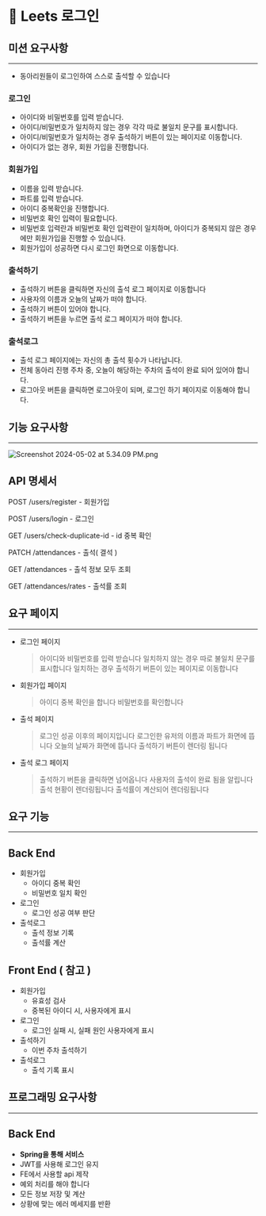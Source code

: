# 🥸 Leets 로그인

## 미션 요구사항

---

- 동아리원들이 로그인하여 스스로 출석할 수 있습니다

### 로그인

- 아이디와 비밀번호를 입력 받습니다.
- 아이디/비밀번호가 일치하지 않는 경우 각각 따로 불일치 문구를 표시합니다.
- 아이디/비밀번호가 일치하는 경우 출석하기 버튼이 있는 페이지로 이동합니다.
- 아이디가 없는 경우, 회원 가입을 진행합니다.

### 회원가입

- 이름을 입력 받습니다.
- 파트를 입력 받습니다.
- 아이디 중복확인을 진행합니다.
- 비밀번호 확인 입력이 필요합니다.
- 비밀번호 입력란과 비밀번호 확인 입력란이 일치하며, 아이디가 중복되지 않은 경우에만 회원가입을 진행할 수 있습니다.
- 회원가입이 성공하면 다시 로그인 화면으로 이동합니다.

### 출석하기

- 출석하기 버튼을 클릭하면 자신의 출석 로그 페이지로 이동합니다
- 사용자의 이름과 오늘의 날짜가 떠야 합니다.
- 출석하기 버튼이 있어야 합니다.
- 출석하기 버튼을 누르면 출석 로그 페이지가 떠야 합니다.

### 출석로그

- 출석 로그 페이지에는 자신의 총 출석 횟수가 나타납니다.
- 전체 동아리 진행 주차 중, 오늘이 해당하는 주차의 출석이 완료 되어 있어야 합니다.
- 로그아웃 버튼을 클릭하면 로그아웃이 되며, 로그인 하기 페이지로 이동해야 합니다.

## 기능 요구사항

---
![Screenshot 2024-05-02 at 5.34.09 PM.png](..%2F..%2F..%2F..%2Fvar%2Ffolders%2Fgc%2Fc5w0ldwx5vv11gs9qldzld180000gn%2FT%2FTemporaryItems%2FNSIRD_screencaptureui_pg67jb%2FScreenshot%202024-05-02%20at%205.34.09%20PM.png)

## API 명세서

POST /users/register - 회원가입

POST /users/login - 로그인

GET /users/check-duplicate-id - id 중복 확인

PATCH /attendances - 출석( 결석 )

GET /attendances - 출석 정보 모두 조회

GET /attendances/rates - 출석률 조회

## 요구 페이지

---

- 로그인 페이지

  > 아이디와 비밀번호를 입력 받습니다
  일치하지 않는 경우 따로 불일치 문구를 표시합니다
  일치하는 경우 출석하기 버튼이 있는 페이지로 이동합니다

- 회원가입 페이지

  > 아이디 중복 확인을 합니다
  비밀번호를 확인합니다

- 출석 페이지

  > 로그인 성공 이후의 페이지입니다
  로그인한 유저의 이름과 파트가 화면에 뜹니다
  오늘의 날짜가 화면에 뜹니다
  출석하기 버튼이 렌더링 됩니다

- 출석 로그 페이지

  > 출석하기 버튼을 클릭하면 넘어옵니다
  사용자의 출석이 완료 됨을 알립니다
  출석 현황이 렌더링됩니다
  출석률이 계산되어 렌더링됩니다

## 요구 기능

---

## Back End

- 회원가입
    - 아이디 중복 확인
    - 비밀번호 일치 확인
- 로그인
    - 로그인 성공 여부 판단
- 출석로그
    - 출석 정보 기록
    - 출석률 계산

## Front End ( 참고 )

- 회원가입
    - 유효성 검사
    - 중복된 아이디 시, 사용자에게 표시
- 로그인
    - 로그인 실패 시, 실패 원인 사용자에게 표시
- 출석하기
    - 이번 주차 출석하기
- 출석로그
    - 출석 기록 표시

## 프로그래밍 요구사항

---
## Back End
- **Spring을 통해 서비스**
- JWT를 사용해 로그인 유지
- FE에서 사용할 api 제작
- 예외 처리를 해야 합니다
- 모든 정보 저장 및 계산
- 상황에 맞는 에러 메세지를 반환
